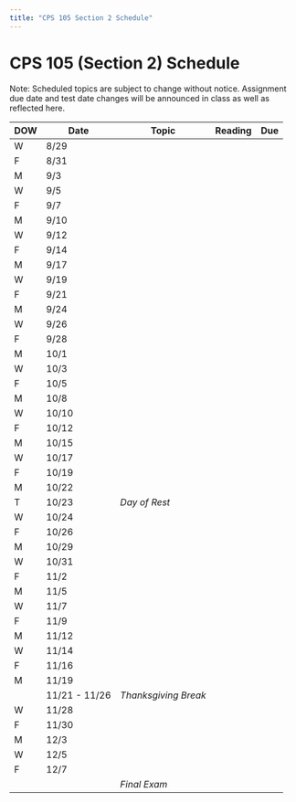 ```yaml
---
title: "CPS 105 Section 2 Schedule"
---
```


# CPS 105 (Section 2) Schedule

Note: Scheduled topics are subject to change without notice. Assignment due date and test date changes will be announced in class as well as reflected here.

| DOW | Date | Topic | Reading | Due |
| --- | --- | --- | --- | --- |
| W | 8/29 | | | |
| F | 8/31 | | | |
| M | 9/3 | | | |
| W | 9/5 | | | |
| F | 9/7 | | | |
| M | 9/10 | | | |
| W | 9/12 | | | |
| F | 9/14 | | | |
| M | 9/17 | | | |
| W | 9/19 | | | |
| F | 9/21 | | | |
| M | 9/24 | | | |
| W | 9/26 | | | |
| F | 9/28 | | | |
| M | 10/1 | | | |
| W | 10/3 | | | |
| F | 10/5 | | | |
| M | 10/8 | | | |
| W | 10/10 | | | |
| F | 10/12 | | | |
| M | 10/15 | | | |
| W | 10/17 | | | |
| F | 10/19 | | | |
| M | 10/22 | | | |
| T | 10/23 | _Day of Rest_ | | |
| W | 10/24 | | | |
| F | 10/26 | | | |
| M | 10/29 | | | |
| W | 10/31 | | | |
| F | 11/2 | | | |
| M | 11/5 | | | |
| W | 11/7 | | | |
| F | 11/9 | | | |
| M | 11/12 | | | |
| W | 11/14 | | | |
| F | 11/16 | | | |
| M | 11/19 | | | |
| | 11/21 - 11/26 | _Thanksgiving Break_ | | |
| W | 11/28 | | | |
| F | 11/30 | | | |
| M | 12/3 | | | |
| W | 12/5 | | | |
| F | 12/7 | | | |
| | | _Final Exam_ | | |